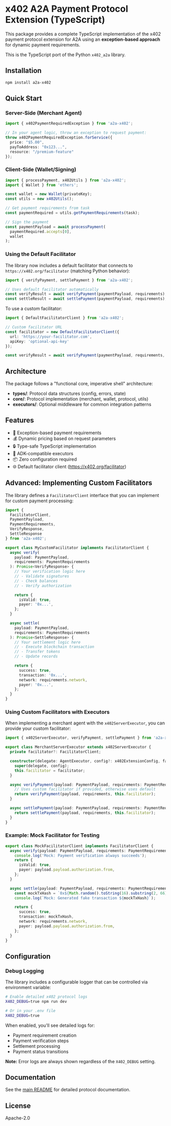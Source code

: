# x402 A2A Payment Protocol Extension (TypeScript)

This package provides a complete TypeScript implementation of the x402 payment protocol extension for A2A using an **exception-based approach** for dynamic payment requirements.

This is the TypeScript port of the Python `x402_a2a` library.

## Installation

```bash
npm install a2a-x402
```

## Quick Start

### Server-Side (Merchant Agent)

```typescript
import { x402PaymentRequiredException } from 'a2a-x402';

// In your agent logic, throw an exception to request payment:
throw x402PaymentRequiredException.forService({
  price: "$5.00",
  payToAddress: "0x123...",
  resource: "/premium-feature"
});
```

### Client-Side (Wallet/Signing)

```typescript
import { processPayment, x402Utils } from 'a2a-x402';
import { Wallet } from 'ethers';

const wallet = new Wallet(privateKey);
const utils = new x402Utils();

// Get payment requirements from task
const paymentRequired = utils.getPaymentRequirements(task);

// Sign the payment
const paymentPayload = await processPayment(
  paymentRequired.accepts[0],
  wallet
);
```

### Using the Default Facilitator

The library now includes a default facilitator that connects to `https://x402.org/facilitator` (matching Python behavior):

```typescript
import { verifyPayment, settlePayment } from 'a2a-x402';

// Uses default facilitator automatically
const verifyResult = await verifyPayment(paymentPayload, requirements);
const settleResult = await settlePayment(paymentPayload, requirements);
```

To use a custom facilitator:

```typescript
import { DefaultFacilitatorClient } from 'a2a-x402';

// Custom facilitator URL
const facilitator = new DefaultFacilitatorClient({
  url: 'https://your-facilitator.com',
  apiKey: 'optional-api-key'
});

const verifyResult = await verifyPayment(paymentPayload, requirements, facilitator);
```

## Architecture

The package follows a "functional core, imperative shell" architecture:

- **types/**: Protocol data structures (config, errors, state)
- **core/**: Protocol implementation (merchant, wallet, protocol, utils)
- **executors/**: Optional middleware for common integration patterns

## Features

- 🚀 Exception-based payment requirements
- 💰 Dynamic pricing based on request parameters
- 🔒 Type-safe TypeScript implementation
- 🎯 ADK-compatible executors
- 📦 Zero configuration required
- 🌐 Default facilitator client (https://x402.org/facilitator)

## Advanced: Implementing Custom Facilitators

The library defines a `FacilitatorClient` interface that you can implement for custom payment processing:

```typescript
import {
  FacilitatorClient,
  PaymentPayload,
  PaymentRequirements,
  VerifyResponse,
  SettleResponse
} from 'a2a-x402';

export class MyCustomFacilitator implements FacilitatorClient {
  async verify(
    payload: PaymentPayload,
    requirements: PaymentRequirements
  ): Promise<VerifyResponse> {
    // Your verification logic here
    // - Validate signatures
    // - Check balances
    // - Verify authorization

    return {
      isValid: true,
      payer: '0x...',
    };
  }

  async settle(
    payload: PaymentPayload,
    requirements: PaymentRequirements
  ): Promise<SettleResponse> {
    // Your settlement logic here
    // - Execute blockchain transaction
    // - Transfer tokens
    // - Update records

    return {
      success: true,
      transaction: '0x...',
      network: requirements.network,
      payer: '0x...',
    };
  }
}
```

### Using Custom Facilitators with Executors

When implementing a merchant agent with the `x402ServerExecutor`, you can provide your custom facilitator:

```typescript
import { x402ServerExecutor, verifyPayment, settlePayment } from 'a2a-x402';

export class MerchantServerExecutor extends x402ServerExecutor {
  private facilitator?: FacilitatorClient;

  constructor(delegate: AgentExecutor, config?: x402ExtensionConfig, facilitator?: FacilitatorClient) {
    super(delegate, config);
    this.facilitator = facilitator;
  }

  async verifyPayment(payload: PaymentPayload, requirements: PaymentRequirements) {
    // Uses custom facilitator if provided, otherwise uses default
    return verifyPayment(payload, requirements, this.facilitator);
  }

  async settlePayment(payload: PaymentPayload, requirements: PaymentRequirements) {
    return settlePayment(payload, requirements, this.facilitator);
  }
}
```

### Example: Mock Facilitator for Testing

```typescript
export class MockFacilitatorClient implements FacilitatorClient {
  async verify(payload: PaymentPayload, requirements: PaymentRequirements): Promise<VerifyResponse> {
    console.log('Mock: Payment verification always succeeds');
    return {
      isValid: true,
      payer: payload.payload.authorization.from,
    };
  }

  async settle(payload: PaymentPayload, requirements: PaymentRequirements): Promise<SettleResponse> {
    const mockTxHash = `0x${Math.random().toString(16).substring(2, 66)}`;
    console.log(`Mock: Generated fake transaction ${mockTxHash}`);

    return {
      success: true,
      transaction: mockTxHash,
      network: requirements.network,
      payer: payload.payload.authorization.from,
    };
  }
}
```

## Configuration

### Debug Logging

The library includes a configurable logger that can be controlled via environment variable:

```bash
# Enable detailed x402 protocol logs
X402_DEBUG=true npm run dev

# Or in your .env file
X402_DEBUG=true
```

When enabled, you'll see detailed logs for:
- Payment requirement creation
- Payment verification steps
- Settlement processing
- Payment status transitions

**Note:** Error logs are always shown regardless of the `X402_DEBUG` setting.

## Documentation

See the [main README](../../../python/x402_a2a/README.md) for detailed protocol documentation.

## License

Apache-2.0
